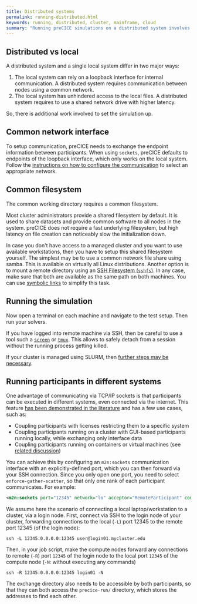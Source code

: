 ```yaml
---
title: Distributed systems
permalink: running-distributed.html
keywords: running, distributed, cluster, mainframe, cloud
summary: "Running preCICE simulations on a distributed system involves additional setup steps which are covered on this page."
---
```


## Distributed vs local

A distributed system and a single local system differ in two major ways:

1. The local system can rely on a loopback interface for internal communication.
   A distributed system requires communication between nodes using a common network.
2. The local system has unhindered access to the local files.
   A distributed system requires to use a shared network drive with higher latency.

So, there is additional work involved to set the simulation up.

## Common network interface

To setup communication, preCICE needs to exchange the endpoint information between participants.
When using `sockets`, preCICE defaults to endpoints of the loopback interface, which only works on the local system.
Follow the [instructions on how to configure the communication](configuration-communication) to select an appropriate network.

## Common filesystem

The common working directory requires a common filesystem.

Most cluster administrators provide a shared filesystem by default.
It is used to share datasets and provide common software to all nodes in the system.
preCICE does not require a fast underlying filesystem, but high latency on file creation can noticeably slow the initialization down.

In case you don't have access to a managed cluster and you want to use available workstations, then you have to setup this shared filesystem yourself.
The simplest may be to use a common network file share using samba. This is available on virtually all Linux distributions.
Another option is to mount a remote directory using an [SSH Filesystem (`sshfs`)](https://www.redhat.com/sysadmin/sshfs).
In any case, make sure that both are available as the same path on both machines. You can use [symbolic links](https://en.wikipedia.org/wiki/Symbolic_link) to simplify this task.

## Running the simulation

Now open a terminal on each machine and navigate to the test setup.
Then run your solvers.

If you have logged into remote machine via SSH, then be careful to use a tool such a [`screen`](https://www.redhat.com/sysadmin/tips-using-screen) or [`tmux`](https://www.redhat.com/sysadmin/tips-using-tmux).
This allows to safely detach from a session without the running process getting killed.

If your cluster is managed using SLURM, then [further steps may be necessary](running-slurm).

## Running participants in different systems

One advantage of communicating via TCP/IP sockets is that participants can be executed in different systems, even connected via the internet. This feature [has been demonstrated in the literature](https://doi.org/10.1007/978-3-031-40843-4_42) and has a few use cases, such as:

- Coupling participants with licenses restricting them to a specific system
- Coupling participants running on a cluster with GUI-based participants running locally, while exchanging only interface data
- Coupling participants running on containers or virtual machines (see [related discussion](https://precice.discourse.group/t/how-to-configure-precice-communication-on-kubernetes-with-tcp-port-access-control/1451))

You can achieve this by configuring an `m2n:sockets` communication interface with an explicitly-defined port, which you can then forward via your SSH connection. Since you only open one port, you need to select `enforce-gather-scatter`, so that only one rank of each participant communicates. For example:

```xml
<m2n:sockets port="12345" network="lo" acceptor="RemoteParticipant" connector="LocalParticipant" exchange-directory=".." enforce-gather-scatter="1"/>
```

We assume here the scenario of connecting a local laptop/workstation to a cluster, via a login node. First, connect via SSH to the login node of your cluster, forwarding connections to the local (`-L`) port 12345 to the remote port 12345 (of the login node):

```shell
ssh -L 12345:0.0.0.0:12345 user@login01.mycluster.edu
```

Then, in your job script, make the compute nodes forward any connections to remote (`-R`) port `12345` of the login node to the local port `12345` of the compute node (`-N`: without executing any commands)

```shell
ssh -R 12345:0.0.0.0:12345 login01 -N
```

The exchange directory also needs to be accessible by both participants, so that they can both access the `precice-run/` directory, which stores the addresses to find each other.
